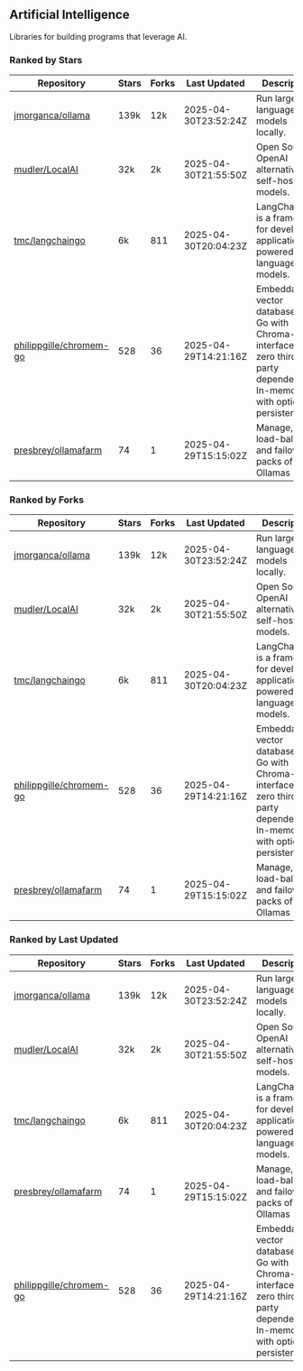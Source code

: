 ## Artificial Intelligence

Libraries for building programs that leverage AI.

### Ranked by Stars

| Repository | Stars | Forks | Last Updated | Description | 
|------------|-------|-------|--------------|-------------|
| [jmorganca/ollama](https://github.com/jmorganca/ollama) | 139k | 12k | 2025-04-30T23:52:24Z |  Run large language models locally. |
| [mudler/LocalAI](https://github.com/mudler/LocalAI) | 32k | 2k | 2025-04-30T21:55:50Z |  Open Source OpenAI alternative, self-host AI models. |
| [tmc/langchaingo](https://github.com/tmc/langchaingo) | 6k | 811 | 2025-04-30T20:04:23Z |  LangChainGo is a framework for developing applications powered by language models. |
| [philippgille/chromem-go](https://github.com/philippgille/chromem-go) | 528 | 36 | 2025-04-29T14:21:16Z |  Embeddable vector database for Go with Chroma-like interface and zero third-party dependencies. In-memory with optional persistence. |
| [presbrey/ollamafarm](https://github.com/presbrey/ollamafarm) | 74 | 1 | 2025-04-29T15:15:02Z |  Manage, load-balance, and failover packs of Ollamas |

### Ranked by Forks

| Repository | Stars | Forks | Last Updated | Description | 
|------------|-------|-------|--------------|-------------|
| [jmorganca/ollama](https://github.com/jmorganca/ollama) | 139k | 12k | 2025-04-30T23:52:24Z |  Run large language models locally. |
| [mudler/LocalAI](https://github.com/mudler/LocalAI) | 32k | 2k | 2025-04-30T21:55:50Z |  Open Source OpenAI alternative, self-host AI models. |
| [tmc/langchaingo](https://github.com/tmc/langchaingo) | 6k | 811 | 2025-04-30T20:04:23Z |  LangChainGo is a framework for developing applications powered by language models. |
| [philippgille/chromem-go](https://github.com/philippgille/chromem-go) | 528 | 36 | 2025-04-29T14:21:16Z |  Embeddable vector database for Go with Chroma-like interface and zero third-party dependencies. In-memory with optional persistence. |
| [presbrey/ollamafarm](https://github.com/presbrey/ollamafarm) | 74 | 1 | 2025-04-29T15:15:02Z |  Manage, load-balance, and failover packs of Ollamas |

### Ranked by Last Updated

| Repository | Stars | Forks | Last Updated | Description | 
|------------|-------|-------|--------------|-------------|
| [jmorganca/ollama](https://github.com/jmorganca/ollama) | 139k | 12k | 2025-04-30T23:52:24Z |  Run large language models locally. |
| [mudler/LocalAI](https://github.com/mudler/LocalAI) | 32k | 2k | 2025-04-30T21:55:50Z |  Open Source OpenAI alternative, self-host AI models. |
| [tmc/langchaingo](https://github.com/tmc/langchaingo) | 6k | 811 | 2025-04-30T20:04:23Z |  LangChainGo is a framework for developing applications powered by language models. |
| [presbrey/ollamafarm](https://github.com/presbrey/ollamafarm) | 74 | 1 | 2025-04-29T15:15:02Z |  Manage, load-balance, and failover packs of Ollamas |
| [philippgille/chromem-go](https://github.com/philippgille/chromem-go) | 528 | 36 | 2025-04-29T14:21:16Z |  Embeddable vector database for Go with Chroma-like interface and zero third-party dependencies. In-memory with optional persistence. |

